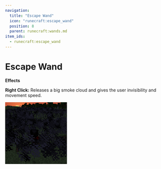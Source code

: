 ```yaml
---
navigation:
  title: "Escape Wand"
  icon: "runecraft:escape_wand"
  position: 8
  parent: runecraft:wands.md
item_ids:
  - runecraft:escape_wand
---
```


# Escape Wand

<ItemImage id="runecraft:escape_wand" />

**__Effects__** 

**Right Click:** 
Releases a big smoke cloud and gives the user invisibility and movement speed.




![](escape_wand.png)



<Recipe id="runecraft:wands/rune_scriber_wand_escape" />


